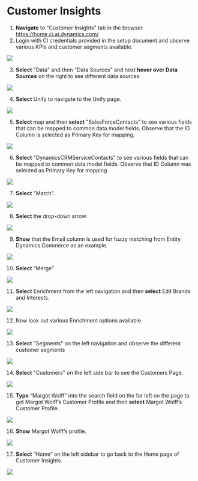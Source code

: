 # Customer Insights

1. **Navigate** to "Customer Insights" tab in the browser [https://home.ci.ai.dynamics.com/
](https://home.ci.ai.dynamics.com/)
2. Login with CI credentials provided in the setup document and observe various KPIs and customer segments available.

![](../media/04-01.png)

3. **Select** "Data" and then "Data Sources" and next **hover over Data Sources** on the right to see different data sources.

![](.../media/04-02.png)

4. **Select** Unify to navigate to the Unify page.

![](../media/04-03.png)

5. **Select** map and then **select** "SalesForceContacts" to see various fields that can be mapped to common data model fields. Observe that the ID Column is selected as Primary Key for mapping.

![](../media/04-04.png)

6. **Select** "DynamicsCRMServiceContacts" to see various fields that can be mapped to common data model fields. Observe that ID Column was selected as Primary Key for mapping

![](../media/04-05.png)

7. **Select** "Match".

![](../media/04-06.png)

8. **Select** the drop-down arrow.

![](../media/04-07.png)

9. **Show** that the Email column is used for fuzzy matching from Entity Dynamics Commerce as an example.

![](../media/04-08.png)

10. **Select** “Merge”

![](../media/04-09.png)

11. **Select** Enrichment from the left navigation and then **select** Edit Brands and Interests.

![](../media/04-10.png)

12. Now look out various Enrichment options available.

![](../media/04-11.png)

13. **Select** "Segments" on the left navigation and observe the different customer segments

![](../media/04-12.png)

14. **Select** "Customers" on the left side bar to see the Customers Page.

![](../media/04-13.png)

15. **Type** “Margot Wolff” into the search field on the far left on the page to get Margot Wolff’s Customer Profile and then **select** Margot Wolff’s Customer Profile.

![](../media/04-14.png)

16. **Show** Margot Wolff’s profile. 

![](../media/04-15.png)

17. **Select** “Home” on the left sidebar to go back to the Home page of Customer Insights.

![](../media/04-16.png)

